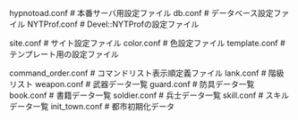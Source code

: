 hypnotoad.conf # 本番サーバ用設定ファイル
db.conf        # データベース設定ファイル
NYTProf.conf   # Devel::NYTProfの設定ファイル

site.conf      # サイト設定ファイル
color.conf     # 色設定ファイル
template.conf  # テンプレート用の設定ファイル

command_order.conf   # コマンドリスト表示順定義ファイル
lank.conf      # 階級リスト
weapon.conf    # 武器データ一覧
guard.conf     # 防具データ一覧
book.conf      # 書籍データ一覧
soldier.conf   # 兵士データ一覧
skill.conf     # スキルデータ一覧
init_town.conf # 都市初期化データ
